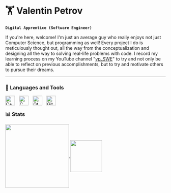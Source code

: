 # 🏋️ Valentin Petrov

**`Digital Apprentice (Software Engineer)`**

If you're here, welcome! I'm just an average guy who really enjoys not just
Computer Science, but programming as well! Every project I do is meticulously thought 
out, all the way from the conceptualization and designing all the way to solving real-life 
problems with code. I record my learning process on my YouTube channel "[vp_SWE](https://www.youtube.com/@vp_SWE)" to try and not only be
able to reflect on previous accomplishments, but to try and motivate others to pursue their dreams.

---
### 🧰 Languages and Tools
<img align="left" alt="C++" width="30px" style="padding-right:10px;" src="https://cdn.jsdelivr.net/gh/devicons/devicon@latest/icons/cplusplus/cplusplus-original.svg" />
<img align="left" alt="C" width="30px" style="padding-right:10px;" src="https://cdn.jsdelivr.net/gh/devicons/devicon@latest/icons/c/c-original.svg" />
<img align="left" alt="Qt" width="30px" style="padding-right:10px;" src="https://cdn.jsdelivr.net/gh/devicons/devicon@latest/icons/qt/qt-original.svg" />
<img align="left" alt="Git" width="30px" style="padding-right:10px;" src="https://cdn.jsdelivr.net/gh/devicons/devicon@latest/icons/git/git-original.svg" />
<br />

##

### 📊 Stats



<a href="https://github.com/ValPetrov10110/github-readme-stats">
  <img height=200 align="center" src="https://github-readme-stats.vercel.app/api?username=ValPetrov10110&show_icons=true&theme=react" />
</a>
<a href="https://github.com/ValPetrov10110/convoychat">
  <img height=100 align="center" src="https://github-readme-stats.vercel.app/api/top-langs/?username=ValPetrov10110&layout=compact&theme=react" />
</a>

##




